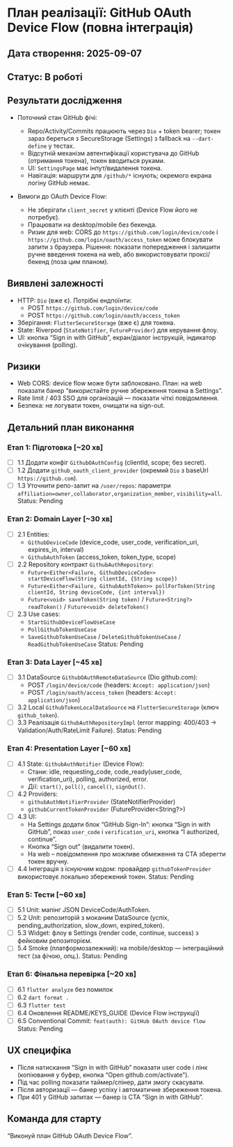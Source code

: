 # План реалізації: GitHub OAuth Device Flow (повна інтеграція)
## Дата створення: 2025-09-07
## Статус: В роботі

## Результати дослідження
- Поточний стан GitHub фічі:
  - Repo/Activity/Commits працюють через `Dio` + token bearer; токен зараз береться з SecureStorage (Settings) з fallback на `--dart-define` у тестах.
  - Відсутній механізм автентифікації користувача до GitHub (отримання токена), токен вводиться руками.
  - UI: `SettingsPage` має інпут/видалення токена.
  - Навігація: маршрути для `/github/*` існують; окремого екрана логіну GitHub немає.

- Вимоги до OAuth Device Flow:
  - Не зберігати `client_secret` у клієнті (Device Flow його не потребує).
  - Працювати на desktop/mobile без бекенда.
  - Ризик для web: CORS до `https://github.com/login/device/code` і `https://github.com/login/oauth/access_token` може блокувати запити з браузера. Рішення: показати попередження і залишити ручне введення токена на web, або використовувати проксі/бекенд (поза цим планом).

## Виявлені залежності
- HTTP: `Dio` (вже є). Потрібні ендпоїнти:
  - POST `https://github.com/login/device/code`
  - POST `https://github.com/login/oauth/access_token`
- Зберігання: `FlutterSecureStorage` (вже є) для токена.
- State: Riverpod (`StateNotifier`, `FutureProvider`) для керування флоу.
- UI: кнопка “Sign in with GitHub”, екран/діалог інструкцій, індикатор очікування (polling).

## Ризики
- Web CORS: device flow може бути заблоковано. План: на web показати банер “використайте ручне збереження токена в Settings”.
- Rate limit / 403 SSO для організацій — показати чіткі повідомлення.
- Безпека: не логувати токен, очищати на sign-out.

## Детальний план виконання

### Етап 1: Підготовка [~20 хв]
- [ ] 1.1 Додати конфіг `GithubOAuthConfig` (clientId, scope; без secret).
- [ ] 1.2 Додати `github_oauth_client_provider` (окремий `Dio` з baseUrl `https://github.com`).
- [ ] 1.3 Уточнити репо-запит на `/user/repos`: параметри `affiliation=owner,collaborator,organization_member`, `visibility=all`.
Status: Pending

### Етап 2: Domain Layer [~30 хв]
- [ ] 2.1 Entities:
  - `GithubDeviceCode` (device_code, user_code, verification_uri, expires_in, interval)
  - `GithubAuthToken` (access_token, token_type, scope)
- [ ] 2.2 Repository контракт `GithubAuthRepository`:
  - `Future<Either<Failure, GithubDeviceCode>> startDeviceFlow(String clientId, {String scope})`
  - `Future<Either<Failure, GithubAuthToken>> pollForToken(String clientId, String deviceCode, {int interval})`
  - `Future<void> saveToken(String token)` / `Future<String?> readToken()` / `Future<void> deleteToken()`
- [ ] 2.3 Use cases:
  - `StartGithubDeviceFlowUseCase`
  - `PollGithubTokenUseCase`
  - `SaveGithubTokenUseCase` / `DeleteGithubTokenUseCase` / `ReadGithubTokenUseCase`
Status: Pending

### Етап 3: Data Layer [~45 хв]
- [ ] 3.1 DataSource `GithubOAuthRemoteDataSource` (Dio github.com):
  - POST `/login/device/code` (headers: `Accept: application/json`)
  - POST `/login/oauth/access_token` (headers: `Accept: application/json`)
- [ ] 3.2 Local `GithubTokenLocalDataSource` на `FlutterSecureStorage` (ключ `github_token`).
- [ ] 3.3 Реалізація `GithubAuthRepositoryImpl` (error mapping: 400/403 -> Validation/Auth/RateLimit Failure).
Status: Pending

### Етап 4: Presentation Layer [~60 хв]
- [ ] 4.1 State: `GithubAuthNotifier` (Device Flow):
  - Стани: idle, requesting_code, code_ready(user_code, verification_uri), polling, authorized, error.
  - Дії: `start()`, `poll()`, `cancel()`, `signOut()`.
- [ ] 4.2 Providers:
  - `githubAuthNotifierProvider` (StateNotifierProvider)
  - `githubCurrentTokenProvider` (FutureProvider<String?>)
- [ ] 4.3 UI:
  - На Settings додати блок “GitHub Sign-In”: кнопка “Sign in with GitHub”, показ `user_code` і `verification_uri`, кнопка “I authorized, continue”.
  - Кнопка “Sign out” (видалити токен).
  - На web – повідомлення про можливе обмеження та CTA зберегти токен вручну.
- [ ] 4.4 Інтеграція з існуючим кодом: провайдер `githubTokenProvider` використовує локально збережений токен.
Status: Pending

### Етап 5: Тести [~60 хв]
- [ ] 5.1 Unit: мапінг JSON DeviceCode/AuthToken.
- [ ] 5.2 Unit: репозиторій з моканим DataSource (успіх, pending_authorization, slow_down, expired_token).
- [ ] 5.3 Widget: флоу в Settings (render code, continue, success) з фейковим репозиторієм.
- [ ] 5.4 Smoke (платформозалежний): на mobile/desktop — інтеграційний тест (за фічою, опц.).
Status: Pending

### Етап 6: Фінальна перевірка [~20 хв]
- [ ] 6.1 `flutter analyze` без помилок
- [ ] 6.2 `dart format .`
- [ ] 6.3 `flutter test`
- [ ] 6.4 Оновлення README/KEYS_GUIDE (Device Flow інструкції)
- [ ] 6.5 Conventional Commit: `feat(auth): GitHub OAuth device flow`
Status: Pending

## UX специфіка
- Після натискання “Sign in with GitHub” показати user code і лінк (копіювання у буфер, кнопка “Open github.com/activate”).
- Під час polling показати таймер/спінер, дати змогу скасувати.
- Після авторизації — банер успіху і автоматичне збереження токена.
- При 401 у GitHub запитах — банер із CTA “Sign in with GitHub”.

## Команда для старту
“Виконуй план GitHub OAuth Device Flow”.

